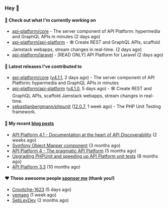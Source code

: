 ### Hey 👋

#### 👷 Check out what I'm currently working on

- [api-platform/core](https://github.com/api-platform/core) - The server component of API Platform: hypermedia and GraphQL APIs in minutes (2 days ago)
- [api-platform/api-platform](https://github.com/api-platform/api-platform) - 🕸️ Create REST and GraphQL APIs, scaffold Jamstack webapps, stream changes in real-time. (2 days ago)
- [api-platform/laravel](https://github.com/api-platform/laravel) - [READ ONLY] API Platform for Laravel (2 days ago)

#### 🔭 Latest releases I've contributed to

- [api-platform/core](https://github.com/api-platform/core) ([v4.1.1](https://github.com/api-platform/core/releases/tag/v4.1.1), 2 days ago) - The server component of API Platform: hypermedia and GraphQL APIs in minutes
- [api-platform/api-platform](https://github.com/api-platform/api-platform) ([v4.1.0](https://github.com/api-platform/api-platform/releases/tag/v4.1.0), 5 days ago) - 🕸️ Create REST and GraphQL APIs, scaffold Jamstack webapps, stream changes in real-time.
- [sebastianbergmann/phpunit](https://github.com/sebastianbergmann/phpunit) ([12.0.7](https://github.com/sebastianbergmann/phpunit/releases/tag/12.0.7), 1 week ago) - The PHP Unit Testing framework.

#### 📜 My recent [blog posts](https://soyuka.me)

- [API Platform 4.1 - Documentation at the heart of API Discoverability](https://soyuka.me/api-platform-4-1-documentation-heart-api-discoverability/) (2 weeks ago)
- [Symfony Object Mapper component](https://soyuka.me/symfony-object-mapper-component/) (3 months ago)
- [API Platform 4 - The pragmatic API Platform](https://soyuka.me/api-platform-4-the-pragmatic-api-platform/) (5 months ago)
- [Upgrading PHPUnit and speeding up API Platform unit tests](https://soyuka.me/upgrading-phpunit-and-speeding-up-api-platform-unit-tests/) (8 months ago)
- [API Platform 3.3](https://soyuka.me/api-platform-3.3/) (10 months ago)

#### ❤️ These awesome people [sponsor me](https://github.com/sponsors/soyuka) (thank you!)

- [Crovitche-1623](https://github.com/Crovitche-1623) (5 days ago)
- [vemaeg](https://github.com/vemaeg) (1 week ago)
- [SebLevDev](https://github.com/SebLevDev) (2 months ago)
